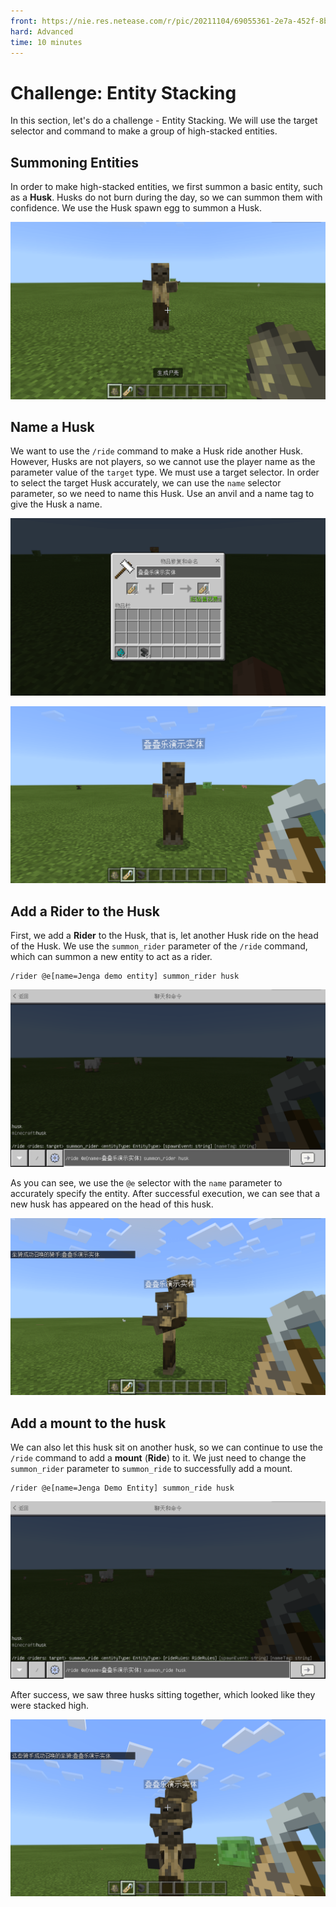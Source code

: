 ```yaml
--- 
front: https://nie.res.netease.com/r/pic/20211104/69055361-2e7a-452f-8b1a-f23e1262a03a.jpg 
hard: Advanced 
time: 10 minutes 
--- 
```

# Challenge: Entity Stacking 

In this section, let's do a challenge - Entity Stacking. We will use the target selector and command to make a group of high-stacked entities. 

## Summoning Entities 

In order to make high-stacked entities, we first summon a basic entity, such as a **Husk**. Husks do not burn during the day, so we can summon them with confidence. We use the Husk spawn egg to summon a Husk. 

![Summon a Husk](./images/4.6_husk.png) 

## Name a Husk 

We want to use the `/ride` command to make a Husk ride another Husk. However, Husks are not players, so we cannot use the player name as the parameter value of the `target` type. We must use a target selector. In order to select the target Husk accurately, we can use the `name` selector parameter, so we need to name this Husk. Use an anvil and a name tag to give the Husk a name. 

![Name Tag](./images/4.6_nametag_renaming.png) 

![Name the Husk](./images/4.6_named_husk.png) 

## Add a Rider to the Husk 

First, we add a **Rider** to the Husk, that is, let another Husk ride on the head of the Husk. We use the `summon_rider` parameter of the `/ride` command, which can summon a new entity to act as a rider. 

```shell 
/rider @e[name=Jenga demo entity] summon_rider husk 
``` 

![summon_rider](./images/4.6_ride_summon_rider.png) 

As you can see, we use the `@e` selector with the `name` parameter to accurately specify the entity. After successful execution, we can see that a new husk has appeared on the head of this husk. 

![Two husks](./images/4.6_husk_with_rider.png) 

## Add a mount to the husk 

We can also let this husk sit on another husk, so we can continue to use the `/ride` command to add a **mount** (**Ride**) to it. We just need to change the `summon_rider` parameter to `summon_ride` to successfully add a mount.

```shell 
/rider @e[name=Jenga Demo Entity] summon_ride husk 
``` 

![summon_ride](./images/4.6_ride_summon_ride.png) 

After success, we saw three husks sitting together, which looked like they were stacked high. 


![Three Husks](./images/4.6_husk_with_rider_and_ride.png)